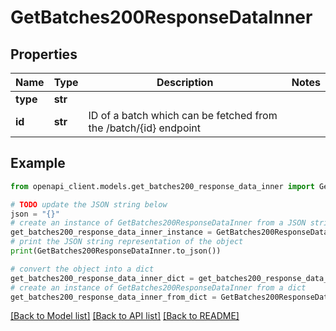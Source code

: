 # GetBatches200ResponseDataInner


## Properties

Name | Type | Description | Notes
------------ | ------------- | ------------- | -------------
**type** | **str** |  | 
**id** | **str** | ID of a batch which can be fetched from the /batch/{id} endpoint | 

## Example

```python
from openapi_client.models.get_batches200_response_data_inner import GetBatches200ResponseDataInner

# TODO update the JSON string below
json = "{}"
# create an instance of GetBatches200ResponseDataInner from a JSON string
get_batches200_response_data_inner_instance = GetBatches200ResponseDataInner.from_json(json)
# print the JSON string representation of the object
print(GetBatches200ResponseDataInner.to_json())

# convert the object into a dict
get_batches200_response_data_inner_dict = get_batches200_response_data_inner_instance.to_dict()
# create an instance of GetBatches200ResponseDataInner from a dict
get_batches200_response_data_inner_from_dict = GetBatches200ResponseDataInner.from_dict(get_batches200_response_data_inner_dict)
```
[[Back to Model list]](../README.md#documentation-for-models) [[Back to API list]](../README.md#documentation-for-api-endpoints) [[Back to README]](../README.md)


